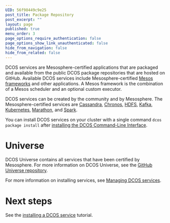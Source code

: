 ```yaml
---
UID: 56f98449c9e25
post_title: Package Repository
post_excerpt: ""
layout: page
published: true
menu_order: 3
page_options_require_authentication: false
page_options_show_link_unauthenticated: false
hide_from_navigation: false
hide_from_related: false
---
```

DCOS services are Mesosphere-certified applications that are packaged and available from the public DCOS package repositories that are hosted on GitHub. Available DCOS services include Mesosphere-certified [Mesos frameworks][1] and other applications. A Mesos framework is the combination of a Mesos scheduler and an optional custom executor.

DCOS services can be created by the community and by Mesosphere. The Mesosphere-certified services are [Cassandra][2], [Chronos][3], [HDFS][4], [Kafka][5], [Kubernetes][6], [Marathon][7], and [Spark][8].

You can install DCOS services on your cluster with a single command `dcos package install` after [installing the DCOS Command-Line Interface][9]. 

# Universe

DCOS Universe contains all services that have been certified by Mesosphere. For more information on DCOS Universe, see the [GitHub Universe repository][1].

For more information on installing services, see [Managing DCOS services][11].

# Next steps

See the [installing a DCOS service][12] tutorial.

 [1]: https://github.com/mesosphere/universe
 [2]: /usage/services/cassandra/
 [3]: /usage/services/chronos/
 [4]: /usage/services/hdfs/
 [5]: /usage/services/kafka/
 [6]: /usage/services/kubernetes/
 [7]: /usage/services/marathon/
 [8]: /usage/services/spark/
 [9]: /usage/cli/install-cli/
 [10]: https://github.com/mesosphere/multiverse
 [11]: /usage/services/
 [12]: /administration/admin-tutorials/install-service/